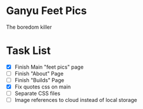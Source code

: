 # Ganyu Feet Pics

The boredom killer



# Task List
- [x] Finish Main "feet pics" page
- [ ] Finish "About" Page
- [ ] Finish "Builds" Page
- [x] Fix quotes css on main
- [ ] Separate CSS files
- [ ] Image references to cloud instead of local storage
